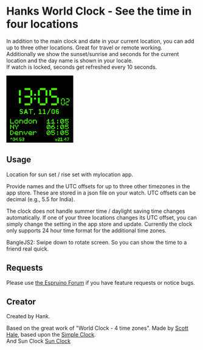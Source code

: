 # Hanks World Clock - See the time in four locations

In addition to the main clock and date in your current location, you can add up to three other locations. Great for travel or remote working.  
Additionally we show the sunset/sunrise and seconds for the current location and the day name is shown in your locale.  
If watch is locked, seconds get refreshed every 10 seconds.

![](hworldclock.png)

## Usage

Location for sun set / rise set with mylocation app.  

Provide names and the UTC offsets for up to three other timezones in the app store. These are stored in a json file on your watch. UTC offsets can be decimal (e.g., 5.5 for India).  

The clock does not handle summer time / daylight saving time changes automatically. If one of your three locations changes its UTC offset, you can simply change the setting in the app store and update. Currently the clock only supports 24 hour time format for the additional time zones.

BangleJS2: Swipe down to rotate screen. So you can show the time to a friend real quick.

## Requests

Please use [the Espruino Forum](http://forum.espruino.com/microcosms/1424/) if you have feature requests or notice bugs.

## Creator

Created by Hank.

Based on the great work of "World Clock - 4 time zones". Made by [Scott Hale](https://www.github.com/computermacgyver), based upon the [Simple Clock](https://github.com/espruino/BangleApps/tree/master/apps/sclock).  
And Sun Clock [Sun Clock](https://github.com/espruino/BangleApps/tree/master/apps/sunclock)
